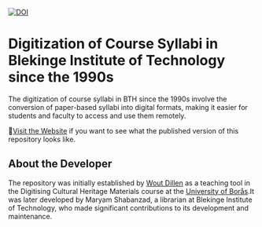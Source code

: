 [![DOI](https://zenodo.org/badge/471756787.svg)](https://zenodo.org/badge/latestdoi/471756787)

# Digitization of Course Syllabi in Blekinge Institute of Technology since the 1990s

The digitization of course syllabi in BTH since the 1990s involve the conversion of paper-based syllabi into digital formats, making it easier for students and faculty to access and use them remotely.

🚀[Visit the Website](https://msh2023.github.io/Digitization-of-Course-Syllabi-in-Blekinge-Institute-of-Technology-since-the-1990s/) if you want to see what the published version of this repository looks like.
 

## About the Developer
The repository was initially established by [Wout Dillen](https://github.com/WoutDLN) as a teaching tool in the Digitising Cultural Heritage Materials course at the [University of Borås](https://www.hb.se/).It was later developed by Maryam Shabanzad, a librarian at Blekinge Institute of Technology, who made significant contributions to its development and maintenance.

